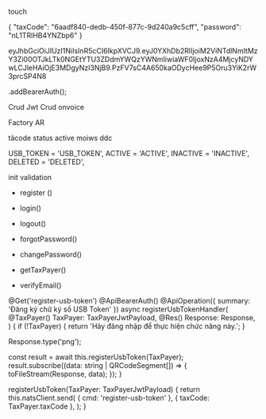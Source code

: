 touch   





{
"taxCode": "6aadf840-dedb-450f-877c-9d240a9c5cff",
"password": "nL1TRlHB4YNZbp6"
}


eyJhbGciOiJIUzI1NiIsInR5cCI6IkpXVCJ9.eyJ0YXhDb2RlIjoiM2ViNTdlNmItMzY3Zi00OTJkLTk0NGEtYTU3ZDdmYWQzYWNmIiwiaWF0IjoxNzA4MjcyNDYwLCJleHAiOjE3MDgyNzI3NjB9.PzFV7sC4A650kaODycHee9P5Oru3YiK2rW3prcSP4N8

.addBearerAuth();
<!-- html -->

<!-- user=api=tct -->


<!-- len name -->
<!-- len passs -->
<!-- typeorm migration -->

  <!-- createdAt: Date; -->
  <!-- updatedAt: Date; -->
  <!-- deletedAt: Date; -->

Crud
Jwt
Crud onvoice
<!-- Đổi mật khẩu -->
Factory
AR




<!--   jsonwebtoken     -->
tãcode
status
active moiws ddc

  <!-- PENDING = 'PENDING', -->
  <!-- VERIFY_EMAIL = 'VERIFY_EMAIL', -->
  USB_TOKEN = 'USB_TOKEN',
  ACTIVE = 'ACTIVE',
  INACTIVE = 'INACTIVE',
  DELETED = 'DELETED',
 
<!-- nest g resource   report -->



<!--  -->
init
validation





+ register ()
+ login()
+ logout()

+ forgotPassword()
+ changePassword()


+ getTaxPayer()
+ verifyEmail()


<!-- + updateTaxPayer() -->
<!-- + deleteTaxPayer() -->

<!-- + verifyTaxPayerBank() -->
<!-- + verifyTaxPayerAddress() -->









@Get('register-usb-token')
@ApiBearerAuth()
@ApiOperation({ summary: 'Đăng ký  chữ ký số USB Token' })
async registerUsbTokenHandler(
  @TaxPayer() TaxPayer: TaxPayerJwtPayload,
  @Res() Response: Response,
) {
  if (!TaxPayer) {
    return 'Hãy đăng nhập để thực hiện chức năng này.';
  }

  Response.type('png');

  const result = await this.registerUsbToken(TaxPayer);
  result.subscribe((data: string | QRCodeSegment[]) => {
    toFileStream(Response, data);
  });
}

registerUsbToken(TaxPayer: TaxPayerJwtPayload) {
  return this.natsClient.send(
    { cmd: 'register-usb-token' },
    { taxCode: TaxPayer.taxCode },
  );
}
